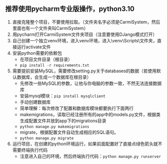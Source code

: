 ## 推荐使用pycharm专业版操作，python3.10

1. 直接克隆整个项目，不要使用拉取。（文件夹名字必须是CarmiSystem，然后里面也有一个文件夹叫CarmiSystem）
2. 用pycharm打开CarmiSystem文件夹项目（注意要使用DJango模式打开）
3. 自己创建一个独立venv环境，进入venv环境，进入\venv\Scripts\文件夹，直接运行activate文件 
4. 安装python需要的依赖包 
   - 在项目文件目录（根目录）
   - ```pip install -r requirements.txt```
5. 需要提前安装MySQL，需要修改setting.py关于databases的数据（若使用默认数据库，会生成一个数据库在根目录）
   - 先修改一些MySQL的参数，让他与你电脑的参数一致，不然无法连接数据库
   - 安装mysql模块：```pip install mysqlclient```
   - 手动创建数据库
   - 简单理解：每次修改了配置和数据库模块都要执行下面两行
   - makemigrations，读取已经注册所有的app中的models.py文件，根据类生成配置文件并放到app下的migrations目录
   - ```python manage.py makemigrations```
   - migrate，根据配置文件自动生成相应的SQL语句。
   - ```python manage.py migrate```
6. 运行项目，在创建的python环境运行，如果前面配置好了直接点绿色箭头就不需要终端执行代码
   - 注意进入自己的环境，然后终端执行代码：```python manage.py runserver```


